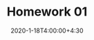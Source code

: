 ---
type: assignment
date: 2020-1-18T4:00:00+4:30
title: Homework 01
pdf: /static_files/assignments/01_hw.pdf
due: 2020-1-23T23:59:00+3:30
---